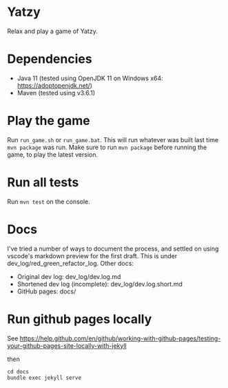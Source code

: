 # Yatzy

Relax and play a game of Yatzy.

# Dependencies

- Java 11 (tested using OpenJDK 11 on Windows x64: https://adoptopenjdk.net/)
- Maven (tested using v3.6.1)

# Play the game

Run `run_game.sh` or `run_game.bat`. This will run whatever was built
last time `mvn package` was run. Make sure to run `mvn package` before
running the game, to play the latest version.

# Run all tests

Run `mvn test` on the console.

# Docs

I've tried a number of ways to document the process, and settled on using
vscode's markdown preview for the first draft. This is under
dev_log/red_green_refactor_log. Other docs:

- Original dev log: dev_log/dev.log.md
- Shortened dev log (incomplete): dev_log/dev.log.short.md
- GitHub pages: docs/

# Run github pages locally

See https://help.github.com/en/github/working-with-github-pages/testing-your-github-pages-site-locally-with-jekyll

then

    cd docs
    bundle exec jekyll serve

